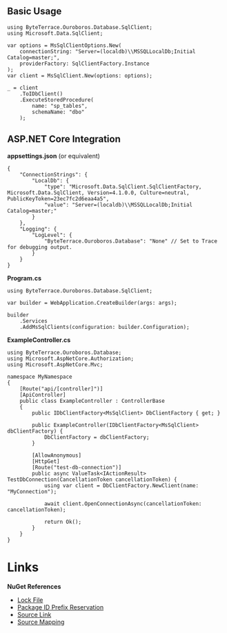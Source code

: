 ## Basic Usage
```
using ByteTerrace.Ouroboros.Database.SqlClient;
using Microsoft.Data.SqlClient;

var options = MsSqlClientOptions.New(
    connectionString: "Server=(localdb)\\MSSQLLocalDb;Initial Catalog=master;",
    providerFactory: SqlClientFactory.Instance
);
var client = MsSqlClient.New(options: options);

_ = client
    .ToIDbClient()
    .ExecuteStoredProcedure(
        name: "sp_tables",
        schemaName: "dbo"
    );
```

## ASP.NET Core Integration
**appsettings.json** (or equivalent)
```
{
    "ConnectionStrings": {
        "LocalDb": {
            "type": "Microsoft.Data.SqlClient.SqlClientFactory, Microsoft.Data.SqlClient, Version=4.1.0.0, Culture=neutral, PublicKeyToken=23ec7fc2d6eaa4a5",
            "value": "Server=(localdb)\\MSSQLLocalDb;Initial Catalog=master;"
        }
    },
    "Logging": {
        "LogLevel": {
            "ByteTerrace.Ouroboros.Database": "None" // Set to Trace for debugging output.
        }
    }
}
```

**Program.cs**
```
using ByteTerrace.Ouroboros.Database.SqlClient;

var builder = WebApplication.CreateBuilder(args: args);

builder
    .Services
    .AddMsSqlClients(configuration: builder.Configuration);
```

**ExampleController.cs**
```
using ByteTerrace.Ouroboros.Database;
using Microsoft.AspNetCore.Authorization;
using Microsoft.AspNetCore.Mvc;

namespace MyNamespace
{
    [Route("api/[controller]")]
    [ApiController]
    public class ExampleController : ControllerBase
    {
        public IDbClientFactory<MsSqlClient> DbClientFactory { get; }

        public ExampleController(IDbClientFactory<MsSqlClient> dbClientFactory) {
            DbClientFactory = dbClientFactory;
        }

        [AllowAnonymous]
        [HttpGet]
        [Route("test-db-connection")]
        public async ValueTask<IActionResult> TestDbConnection(CancellationToken cancellationToken) {
            using var client = DbClientFactory.NewClient(name: "MyConnection");

            await client.OpenConnectionAsync(cancellationToken: cancellationToken);

            return Ok();
        }
    }
}
```

# Links
**NuGet References**
- [Lock File](https://devblogs.microsoft.com/nuget/enable-repeatable-package-restores-using-a-lock-file/)
- [Package ID Prefix Reservation](https://devblogs.microsoft.com/nuget/package-identity-and-trust/)
- [Source Link](https://devblogs.microsoft.com/dotnet/producing-packages-with-source-link/)
- [Source Mapping](https://devblogs.microsoft.com/nuget/introducing-package-source-mapping/)
